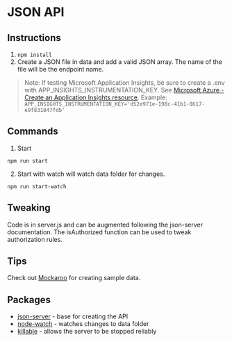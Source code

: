 # JSON API

## Instructions

1. `npm install`
2. Create a JSON file in data and add a valid JSON array. The name of the file will be the endpoint name.

> Note: If testing Microsoft Application Insights, be sure to create a .env with APP_INSIGHTS_INSTRUMENTATION_KEY. See [Microsoft Azure - Create an Application Insights resource](https://learn.microsoft.com/en-us/azure/azure-monitor/app/create-new-resource). Example: `APP_INSIGHTS_INSTRUMENTATION_KEY='d52e971e-198c-41b1-8617-e9f831847fdb'`

## Commands

1. Start

`npm run start`

2. Start with watch will watch data folder for changes.

`npm run start-watch`

## Tweaking

Code is in server.js and can be augmented following the json-server documentation. The isAuthorized function can be used to tweak authorization rules.

## Tips

Check out [Mockaroo](https://mockaroo.com) for creating sample data.

## Packages

- [json-server](https://www.npmjs.com/package/json-server) - base for creating the API
- [node-watch](https://www.npmjs.com/package/node-watch) - watches changes to data folder
- [killable](https://www.npmjs.com/package/killable) - allows the server to be stopped reliably
